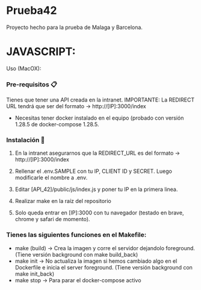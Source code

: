# Prueba42

Proyecto hecho para la prueba de Malaga y Barcelona.

# JAVASCRIPT:

Uso (MacOX):

### Pre-requisitos 📋
Tienes que tener una API creada en la intranet.
IMPORTANTE: La REDIRECT URL tendrá que ser del formato -> http://[IP]:3000/index
- Necesitas tener docker instalado en el equipo (probado con versión 1.28.5 de docker-compose 1.28.5.

### Instalación 🔧
1. En la intranet asegurarnos que la REDIRECT_URL es del formato -> http://[IP]:3000/index

2. Rellenar el .env.SAMPLE con tu IP, CLIENT ID y SECRET. Luego modificarle el nombre a .env.

3. Editar [API_42]/public/js/index.js y poner tu IP en la primera linea.

4. Realizar make en la raíz del repositorio

5. Solo queda entrar en [IP]:3000 con tu navegador (testado en brave, chrome y safari de momento).

### Tienes las siguientes funciones en el Makefile:
- make (build) -> Crea la imagen y corre el servidor dejandolo foreground. (Tiene versión background con make build_back)
- make init -> No actualiza la imagen si hemos cambiado algo en el Dockerfile e inicia el server foreground. (Tiene versión background con make init_back)
- make stop -> Para parar el docker-compose activo
